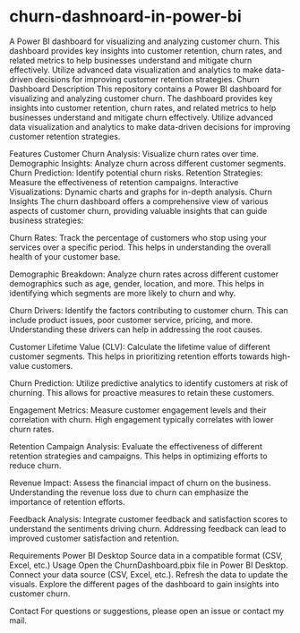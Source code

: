 # churn-dashnoard-in-power-bi
A Power BI dashboard for visualizing and analyzing customer churn. This dashboard provides key insights into customer retention, churn rates, and related metrics to help businesses understand and mitigate churn effectively. Utilize advanced data visualization and analytics to make data-driven decisions for improving customer retention strategies.
Churn Dashboard
Description
This repository contains a Power BI dashboard for visualizing and analyzing customer churn. The dashboard provides key insights into customer retention, churn rates, and related metrics to help businesses understand and mitigate churn effectively. Utilize advanced data visualization and analytics to make data-driven decisions for improving customer retention strategies.

Features
Customer Churn Analysis: Visualize churn rates over time.
Demographic Insights: Analyze churn across different customer segments.
Churn Prediction: Identify potential churn risks.
Retention Strategies: Measure the effectiveness of retention campaigns.
Interactive Visualizations: Dynamic charts and graphs for in-depth analysis.
Churn Insights
The churn dashboard offers a comprehensive view of various aspects of customer churn, providing valuable insights that can guide business strategies:

Churn Rates: Track the percentage of customers who stop using your services over a specific period. This helps in understanding the overall health of your customer base.

Demographic Breakdown: Analyze churn rates across different customer demographics such as age, gender, location, and more. This helps in identifying which segments are more likely to churn and why.

Churn Drivers: Identify the factors contributing to customer churn. This can include product issues, poor customer service, pricing, and more. Understanding these drivers can help in addressing the root causes.

Customer Lifetime Value (CLV): Calculate the lifetime value of different customer segments. This helps in prioritizing retention efforts towards high-value customers.

Churn Prediction: Utilize predictive analytics to identify customers at risk of churning. This allows for proactive measures to retain these customers.

Engagement Metrics: Measure customer engagement levels and their correlation with churn. High engagement typically correlates with lower churn rates.

Retention Campaign Analysis: Evaluate the effectiveness of different retention strategies and campaigns. This helps in optimizing efforts to reduce churn.

Revenue Impact: Assess the financial impact of churn on the business. Understanding the revenue loss due to churn can emphasize the importance of retention efforts.

Feedback Analysis: Integrate customer feedback and satisfaction scores to understand the sentiments driving churn. Addressing feedback can lead to improved customer satisfaction and retention.

Requirements
Power BI Desktop
Source data in a compatible format (CSV, Excel, etc.)
Usage
Open the ChurnDashboard.pbix file in Power BI Desktop.
Connect your data source (CSV, Excel, etc.).
Refresh the data to update the visuals.
Explore the different pages of the dashboard to gain insights into customer churn.

Contact
For questions or suggestions, please open an issue or contact my mail.

